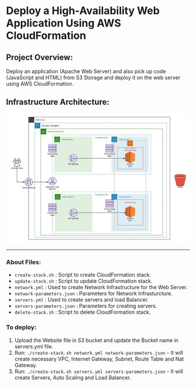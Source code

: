 # Deploy a High-Availability Web Application Using AWS CloudFormation

## Project Overview:

 Deploy an application (Apache Web Server) and also pick up code (JavaScript and HTML) from S3 Storage and deploy it on the web server using AWS CloudFormation.
 
 ## Infrastructure Architecture:
 
 ![](Infrastructure_Diagram.jpeg)
 
 ---
 
 ### About Files:
 
* `create-stack.sh` : Script to create CloudFormation stack.
* `update-stack.sh` : Script to update CloudFormation stack.
* `network.yml` : Used to create Network Infrastructure for the Web Server.
* `network-parameters.json` : Parameters for Network Infrasturcture.
* `servers.yml` : Used to create servers and load Balancer.
* `servers-parameters.json` : Parameters for creating servers.
* `delete-stack.sh` : Script to delete CloudFormation stack.

### To deploy:
1. Upload the Website file in S3 bucket and update the Bucket name in servers.yml file.
2. Run: `./create-stack.sh network.yml network-parameters.json` - It will create necessary VPC, Internet Gateway, Subnet, Route Table and Nat Gateway.
3. Run: `./create-stack.sh servers.yml servers-parameters.json` - It will create Servers, Auto Scaling and Load Balancer.
